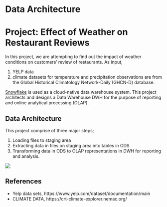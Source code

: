 # Data Architecture
# Project: Effect of Weather on Restaurant Reviews

In this project, we are attempting to find out the impact of weather conditions on customers’ review of restaurants. 
As input, 
<ol>
 <li> YELP data 
 <li> climate datasets for temperature and precipitation observations are from the Global Historical Climatology Network-Daily (GHCN-D) database. 
</ol>
<a href="http://www.snowflake.com" target='_blank'>Snowflake</a> is used as a cloud-native data warehouse system.
This project  architects and designs a Data Warehouse DWH for the purpose of reporting and online analytical processing (OLAP).

## Data Architecture 
This project comprise of three major steps;
<ol>
 <li> Loading files to staging area
 <li> Extracting data in files on staging area into tables in ODS
 <li> Transforming data in ODS to OLAP representations in DWH for reporting and analysis.  
</ol>

<img src="/img/_chania.jpg">

## References
<ul>
 <li> Yelp data sets, https://www.yelp.com/dataset/documentation/main
 <li> CLIMATE DATA, https://crt-climate-explorer.nemac.org/
</ul>
